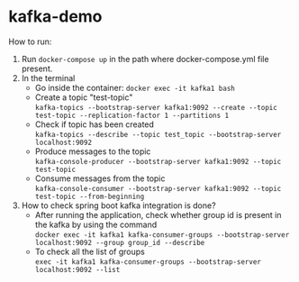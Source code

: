 # kafka-demo
How to run:
1. Run `docker-compose up` in the path where docker-compose.yml file present.
2. In the terminal
   - Go inside the container: 
       `docker exec -it kafka1 bash`
   - Create a topic "test-topic"  
       `kafka-topics --bootstrap-server kafka1:9092 --create --topic test-topic --replication-factor 1 --partitions 1`
   - Check if topic has been created  
       `kafka-topics --describe --topic test_topic --bootstrap-server localhost:9092`
   - Produce messages to the topic  
       `kafka-console-producer --bootstrap-server kafka1:9092 --topic test-topic`
   - Consume messages from the topic  
       `kafka-console-consumer --bootstrap-server kafka1:9092 --topic test-topic --from-beginning`
3. How to check spring boot kafka integration is done?  
   - After running the application, check whether group id is present in the kafka by using the command    
     `docker exec -it kafka1 kafka-consumer-groups --bootstrap-server localhost:9092 --group group_id --describe`    
   - To check all the list of groups  
     `exec -it kafka1 kafka-consumer-groups --bootstrap-server localhost:9092 --list`
  
